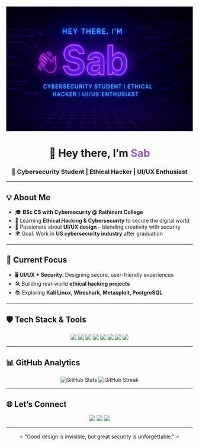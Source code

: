 <!-- Banner -->
<p align="center">
  <img src="https://github.com/s4bztories/s4bztories/blob/main/banner.png" alt="Sab | Cybersecurity Student | Ethical Hacker | UI/UX Enthusiast">
</p>

<h1 align="center">👋 Hey there, I’m <span style="color:#9b59b6;">Sab</span></h1>
<h3 align="center">🚀 Cybersecurity Student | Ethical Hacker | UI/UX Enthusiast</h3>

---

## 💡 About Me
- 🎓 **BSc CS with Cybersecurity @ Rathinam College**
- 🔐 Learning **Ethical Hacking & Cybersecurity** to secure the digital world
- 🎨 Passionate about **UI/UX design** – blending creativity with security
- 🌍 Goal: Work in **US cybersecurity industry** after graduation

---

## 🎯 Current Focus
- 🖥️ **UI/UX + Security**: Designing secure, user-friendly experiences
- 🛠️ Building real-world **ethical hacking projects**
- 📚 Exploring **Kali Linux, Wireshark, Metasploit, PostgreSQL**

---

## 🛡️ Tech Stack & Tools
<p align="center">
  <img src="https://img.shields.io/badge/Python-3776AB?style=for-the-badge&logo=python&logoColor=white"/>
  <img src="https://img.shields.io/badge/C-00599C?style=for-the-badge&logo=c&logoColor=white"/>
  <img src="https://img.shields.io/badge/SQL-4479A1?style=for-the-badge&logo=postgresql&logoColor=white"/>
  <img src="https://img.shields.io/badge/Kali_Linux-557C94?style=for-the-badge&logo=kalilinux&logoColor=white"/>
  <img src="https://img.shields.io/badge/Wireshark-1679A7?style=for-the-badge&logo=wireshark&logoColor=white"/>
  <img src="https://img.shields.io/badge/Figma-F24E1E?style=for-the-badge&logo=figma&logoColor=white"/>
  <img src="https://img.shields.io/badge/AdobeXD-FF61F6?style=for-the-badge&logo=adobexd&logoColor=white"/>
  <img src="https://img.shields.io/badge/VSCode-007ACC?style=for-the-badge&logo=visual-studio-code&logoColor=white"/>
</p>

---

## 📊 GitHub Analytics
<p align="center">
  <img src="https://github-readme-stats.vercel.app/api?username=s4bztories&show_icons=true&theme=radical" alt="GitHub Stats" />
  <img src="https://github-readme-streak-stats.herokuapp.com/?user=s4bztories&theme=radical" alt="GitHub Streak" />
</p>

---

## 🌐 Let’s Connect
<p align="center">
  <a href="https://www.linkedin.com/in/jeyasabarinath/"><img src="https://img.shields.io/badge/LinkedIn-0A66C2?style=for-the-badge&logo=linkedin&logoColor=white"/></a>
  <a href="https://www.instagram.com/s4bztories/"><img src="https://img.shields.io/badge/Instagram-E4405F?style=for-the-badge&logo=instagram&logoColor=white"/></a>
  <a href="mailto:rjeyasabarinath1@gmail.com"><img src="https://img.shields.io/badge/Email-D14836?style=for-the-badge&logo=gmail&logoColor=white"/></a>
</p>

---

<p align="center">
⭐ “Good design is invisible, but great security is unforgettable.” ⭐
</p>

